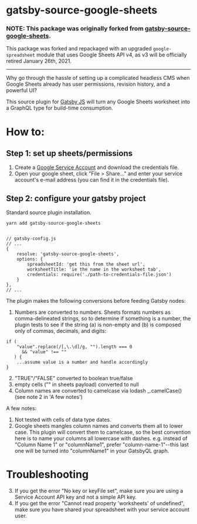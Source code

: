 # gatsby-source-google-sheets

### NOTE: This package was originally forked from [gatsby-source-google-sheets](https://github.com/brandonmp/gatsby-source-google-sheets). 
This package was forked and repackaged with an upgraded `google-spreadsheet` module that uses Google Sheets API v4, as v3 will be officially retired January 26th, 2021. 

---

Why go through the hassle of setting up a complicated headless CMS when Google Sheets already has user permissions, revision history, and a powerful UI? 

This source plugin for [Gatsby JS](https://github.com/gatsbyjs/gatsby) will turn any Google Sheets worksheet into a GraphQL type for build-time consumption. 

# How to:

## Step 1: set up sheets/permissions

1. Create a [Google Service Account](https://developers.google.com/identity/protocols/OAuth2ServiceAccount#creatinganaccount) and download the credentials file.
1. Open your google sheet, click "File > Share..." and enter your service account's e-mail address (you can find it in the credentials file).


## Step 2: configure your gatsby project

Standard source plugin installation.

```
yarn add gatsby-source-google-sheets


// gatsby-config.js
// ...
{
    resolve: 'gatsby-source-google-sheets',
    options: {
        spreadsheetId: 'get this from the sheet url',
        worksheetTitle: 'ie the name in the worksheet tab',
        credentials: require('./path-to-credentials-file.json')
    }
},
// ...

```

The plugin makes the following conversions before feeding Gatsby nodes:
1. Numbers are converted to numbers. Sheets formats numbers as comma-delineated strings, so to determine if something is a number, the plugin tests to see if the string (a) is non-empty and (b) is composed only of commas, decimals, and digits:
```
if (
    "value".replace(/[,\.\d]/g, "").length === 0 
      && "value" !== ""
   ) { 
    ...assume value is a number and handle accordingly
}
```
2. "TRUE"/"FALSE" converted to boolean true/false
3. empty cells ("" in sheets payload) converted to null
4. Column names are converted to camelcase via lodash _.camelCase() (see note 2 in 'A few notes')


A few notes:

1. Not tested with cells of data type dates.
2. Google sheets mangles column names and converts them all to lower case. This plugin will convert them to camelcase, so the best convention here is to name your columns all lowercase with dashes. e.g. instead of "Column Name 1" or "columnName1", prefer "column-name-1"--this last one will be turned into "columnName1" in your GatsbyQL graph. 

# Troubleshooting
3. If you get the error "No key or keyFile set", make sure you are using a Service Account API key and not a simple API key.
4. If you get the error "Cannot read property 'worksheets' of undefined", make sure you have shared your spreadsheet with your service account user.